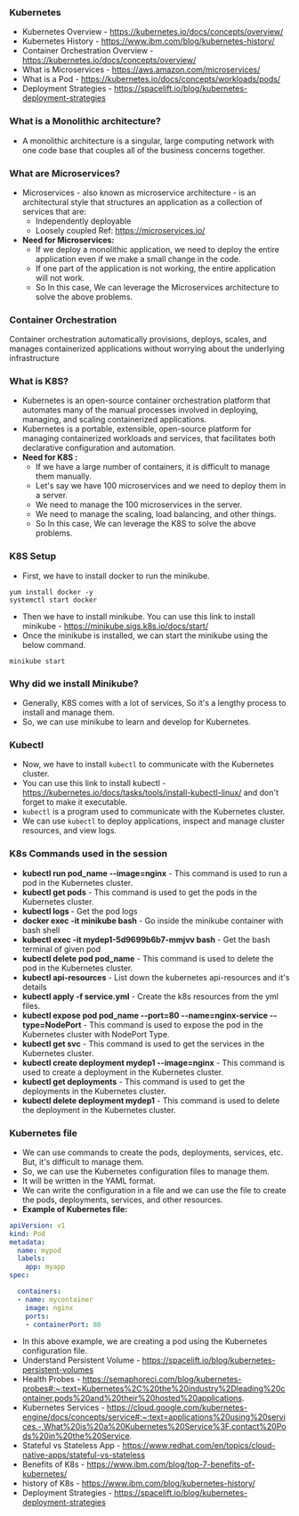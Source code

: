 ### Kubernetes

- Kubernetes Overview - https://kubernetes.io/docs/concepts/overview/
- Kubernetes History - https://www.ibm.com/blog/kubernetes-history/
- Container Orchestration Overview - https://kubernetes.io/docs/concepts/overview/
- What is Microservices - https://aws.amazon.com/microservices/
- What is a Pod - https://kubernetes.io/docs/concepts/workloads/pods/
- Deployment Strategies - https://spacelift.io/blog/kubernetes-deployment-strategies


### What is a Monolithic architecture?

- A monolithic architecture is a singular, large computing network with one code base that couples all of the business concerns together.

### What are Microservices?

- Microservices - also known as microservice architecture - is an architectural style that structures an application as a collection of services that are:
    - Independently deployable
    - Loosely coupled
Ref: https://microservices.io/
- **Need for Microservices:**
    - If we deploy a monolithic application, we need to deploy the entire application even if we make a small change in the code.
    - If one part of the application is not working, the entire application will not work.
    - So In this case, We can leverage the Microservices architecture to solve the above problems.

### Container Orchestration

Container orchestration automatically provisions, deploys, scales, and manages containerized applications without worrying about the underlying infrastructure

### What is K8S?

- Kubernetes is an open-source container orchestration platform that automates many of the manual processes involved in deploying, managing, and scaling containerized applications.
- Kubernetes is a portable, extensible, open-source platform for managing containerized workloads and services, that facilitates both declarative configuration and automation.
- **Need for K8S :**
    - If we have a large number of containers, it is difficult to manage them manually.
    - Let's say we have 100 microservices and we need to deploy them in a server.
    - We need to manage the 100 microservices in the server.
    - We need to manage the scaling, load balancing, and other things.
    - So In this case, We can leverage the K8S to solve the above problems.

### K8S Setup

- First, we have to install docker to run the minikube.
```
yum install docker -y
systemctl start docker
```
- Then we have to install minikube. You can use this link to install minikube - https://minikube.sigs.k8s.io/docs/start/
- Once the minikube is installed, we can start the minikube using the below command.
```
minikube start
```

### Why did we install Minikube?

- Generally, K8S comes with a lot of services, So it's a lengthy process to install and manage them.
- So, we can use minikube to learn and develop for Kubernetes.

### Kubectl

- Now, we have to install `kubectl` to communicate with the Kubernetes cluster.
- You can use this link to install kubectl - https://kubernetes.io/docs/tasks/tools/install-kubectl-linux/ and don't forget to make it executable.
- `kubectl` is a program used to communicate with the Kubernetes cluster.
- We can use `kubectl` to deploy applications, inspect and manage cluster resources, and view logs.

### K8s Commands used in the session

- **kubectl run pod_name --image=nginx** - This command is used to run a pod in the Kubernetes cluster.
- **kubectl get pods** - This command is used to get the pods in the Kubernetes cluster.
- **kubectl logs <pod name>** - Get the pod logs
- **docker exec -it minikube bash** - Go inside the minikube container with bash shell
- **kubectl exec -it mydep1-5d9699b6b7-mmjvv bash** - Get the bash terminal of given pod
- **kubectl delete pod pod_name** - This command is used to delete the pod in the Kubernetes cluster.
- **kubectl api-resources** - List down the kubernetes api-resources and it's details
- **kubectl apply -f service.yml** - Create the k8s resources from the yml files.
- **kubectl expose pod pod_name --port=80 --name=nginx-service --type=NodePort** - This command is used to expose the pod in the Kubernetes cluster with NodePort Type.
- **kubectl get svc** - This command is used to get the services in the Kubernetes cluster.
- **kubectl create deployment mydep1 --image=nginx** - This command is used to create a deployment in the Kubernetes cluster.
- **kubectl get deployments** - This command is used to get the deployments in the Kubernetes cluster.
- **kubectl delete deployment mydep1** - This command is used to delete the deployment in the Kubernetes cluster.

### Kubernetes file

- We can use commands to create the pods, deployments, services, etc. But, it's difficult to manage them.
- So, we can use the Kubernetes configuration files to manage them.
- It will be written in the YAML format.
- We can write the configuration in a file and we can use the file to create the pods, deployments, services, and other resources.
- **Example of Kubernetes file:**
```yaml
apiVersion: v1
kind: Pod
metadata:
  name: mypod
  labels:
    app: myapp
spec:

  containers:
  - name: mycontainer
    image: nginx
    ports:
    - containerPort: 80
```
- In this above example, we are creating a pod using the Kubernetes configuration file.
- Understand Persistent Volume - https://spacelift.io/blog/kubernetes-persistent-volumes
- Health Probes - https://semaphoreci.com/blog/kubernetes-probes#:~:text=Kubernetes%2C%20the%20industry%2Dleading%20container,pods%20and%20their%20hosted%20applications.
- Kubernetes Services - https://cloud.google.com/kubernetes-engine/docs/concepts/service#:~:text=applications%20using%20services.-,What%20is%20a%20Kubernetes%20Service%3F,contact%20Pods%20in%20the%20Service.
- Stateful vs Stateless App - https://www.redhat.com/en/topics/cloud-native-apps/stateful-vs-stateless
- Benefits of K8s - https://www.ibm.com/blog/top-7-benefits-of-kubernetes/
- history of K8s - https://www.ibm.com/blog/kubernetes-history/
- Deployment Strategies - https://spacelift.io/blog/kubernetes-deployment-strategies


